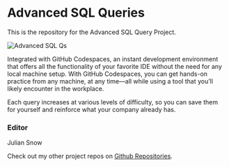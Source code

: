 # Advanced SQL Queries
This is the repository for the Advanced SQL Query Project.

![Advanced SQL Qs][lil-thumbnail-url] 

Integrated with GitHub Codespaces, an instant development environment that offers all the functionality of your favorite IDE without the need for any local machine setup. With GitHub Codespaces, you can get hands-on practice from any machine, at any time—all while using a tool that you’ll likely encounter in the workplace.

Each query increases at various levels of difficulty, so you can save them for yourself and reinforce what your company already has. 


### Editor

Julian Snow 
                            


                            

Check out my other project repos on [Github Repositories](https://github.com/Snowstache?tab=repositories).

[lil-thumbnail-url]: https://www.google.com/search?q=sql+logo&sca_esv=598932482&rlz=1C1CHBF_esMX1081MX1081&tbm=isch&sxsrf=ACQVn08h5-cMECNN7jyd4PX6WwcVVwla0g:1705444569668&source=lnms&sa=X&ved=2ahUKEwivjomO_OKDAxXIL0QIHVSyDu0Q_AUoAXoECAEQAw&biw=1920&bih=957&dpr=1#imgrc=xsGwvtbvrGYN9M

